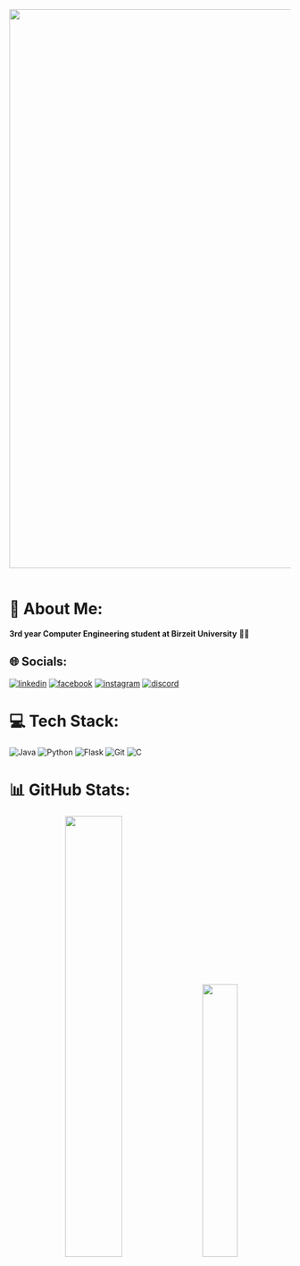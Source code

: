 <img src="https://github.com/Anmol-Baranwal/Cool-GIFs-For-GitHub/assets/74038190/0c7eb6ed-663b-4ce4-bfbd-18239a38ba1b" width="1000">
<br><br>


# 💫 About Me:
**3rd year Computer Engineering student at Birzeit University**  📖🔭



## 🌐 Socials:
<p><a target="_blank" href="https://www.linkedin.com/in/abedalrheemfialah" style="display: inline-block;"><img src="https://img.shields.io/badge/linkedin-logo?style=for-the-badge&logo=linkedin&logoColor=white&color=%230a77b6" alt="linkedin" /></a>
<a target="_blank" href="https://www.facebook.com/abedalrheem.fialah" style="display: inline-block;"><img src="https://img.shields.io/badge/facebook-logo?style=for-the-badge&logo=facebook&logoColor=white&color=%230866ff" alt="facebook" /></a>
<a target="_blank" href="https://www.instagram.com/abedfialah_03" style="display: inline-block;"><img src="https://img.shields.io/badge/instagram-logo?style=for-the-badge&logo=instagram&logoColor=white&color=%23F35369" alt="instagram" /></a>
<a target="_blank" href="https://discordapp.com/users/aboud2124/" style="display: inline-block;"><img src="https://img.shields.io/badge/Discord-%237289DA.svg?logo=discord&logoColor=white" alt="discord" /></a></p>



# 💻 Tech Stack:
![Java](https://img.shields.io/badge/java-%23ED8B00.svg?style=for-the-badge&logo=openjdk&logoColor=white)  ![Python](https://img.shields.io/badge/python-3670A0?style=for-the-badge&logo=python&logoColor=ffdd54)  ![Flask](https://img.shields.io/badge/flask-%23000.svg?style=for-the-badge&logo=flask&logoColor=white)  ![Git](https://img.shields.io/badge/git-%23F05033.svg?style=for-the-badge&logo=git&logoColor=white)  ![C](https://img.shields.io/badge/c-%2300599C.svg?style=for-the-badge&logo=c&logoColor=white)




# 📊 GitHub Stats:
<p align="center">
  <img src="https://github-readme-stats.vercel.app/api?username=iAboud98&theme=holi&hide_border=false&include_all_commits=false&count_private=false" width="45%" style="margin-right: 20px;">
  <img src="https://github-readme-stats.vercel.app/api/top-langs/?username=iAboud98&theme=holi&hide_border=false&include_all_commits=false&count_private=false&layout=compact" width="35.4%">
</p>

<br/>
